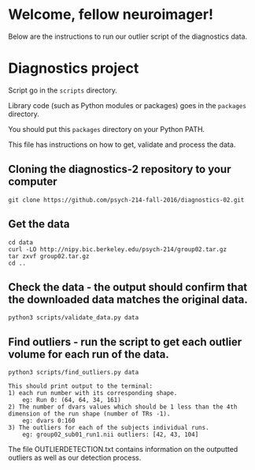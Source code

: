 # Welcome, fellow neuroimager!

Below are the instructions to run our outlier script of the diagnostics data.

# Diagnostics project

Script go in the `scripts` directory.

Library code (such as Python modules or packages) goes in the `packages` directory.

You should put this `packages` directory on your Python PATH.

This file has instructions on how to get, validate and process the data.

## Cloning the diagnostics-2 repository to your computer

    git clone https://github.com/psych-214-fall-2016/diagnostics-02.git

## Get the data

    cd data
    curl -LO http://nipy.bic.berkeley.edu/psych-214/group02.tar.gz
    tar zxvf group02.tar.gz
    cd ..

## Check the data - the output should confirm that the downloaded data matches the original data.
    python3 scripts/validate_data.py data

## Find outliers - run the script to get each outlier volume for each run of the data.
    python3 scripts/find_outliers.py data

    This should print output to the terminal:
    1) each run number with its corresponding shape.
        eg: Run 0: (64, 64, 34, 161)
    2) The number of dvars values which should be 1 less than the 4th dimension of the run shape (number of TRs -1).
        eg: dvars 0:160
    3) The outliers for each of the subjects individual runs.
        eg: group02_sub01_run1.nii outliers: [42, 43, 104]

The file OUTLIERDETECTION.txt contains information on the outputted outliers as well as our detection process.
